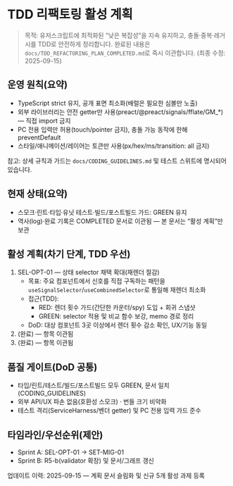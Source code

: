 # TDD 리팩토링 활성 계획

> 목적: 유저스크립트에 최적화된 “낮은 복잡성”을 지속 유지하고,
> 충돌·중복·레거시를 TDD로 안전하게 정리합니다. 완료된 내용은
> `docs/TDD_REFACTORING_PLAN_COMPLETED.md`로 즉시 이관합니다. (최종 수정:
> 2025-09-15)

## 운영 원칙(요약)

- TypeScript strict 유지, 공개 표면 최소화(배럴은 필요한 심볼만 노출)
- 외부 라이브러리는 안전 getter만 사용(preact/@preact/signals/fflate/GM\_\*) —
  직접 import 금지
- PC 전용 입력만 허용(touch/pointer 금지), 충돌 가능 동작에 한해 preventDefault
- 스타일/애니메이션/레이어는 토큰만 사용(px/hex/ms/transition: all 금지)

참고: 상세 규칙과 가드는 `docs/CODING_GUIDELINES.md` 및 테스트 스위트에 명시되어
있습니다.

## 현재 상태(요약)

- 스모크·린트·타입·유닛 테스트·빌드/포스트빌드 가드: GREEN 유지
- 역사(log)·완료 기록은 COMPLETED 문서로 이관됨 — 본 문서는 “활성 계획”만 보관

## 활성 계획(차기 단계, TDD 우선)

1. SEL-OPT-01 — 상태 selector 채택 확대(재렌더 절감)
   - 목표: 주요 컴포넌트에서 신호를 직접 구독하는 패턴을
     `useSignalSelector`/`useCombinedSelector`로 통일해 재렌더 최소화
   - 접근(TDD):
     - RED: 렌더 횟수 가드(간단한 카운터/spy) 도입 + 회귀 스냅샷
     - GREEN: selector 적용 및 비교 함수 보강, memo 경로 정리
   - DoD: 대상 컴포넌트 3곳 이상에서 렌더 횟수 감소 확인, UX/기능 동일
2. (완료) — 항목 이관됨
3. (완료) — 항목 이관됨

## 품질 게이트(DoD 공통)

- 타입/린트/테스트/빌드/포스트빌드 모두 GREEN, 문서 일치(CODING_GUIDELINES)
- 외부 API/UX 파손 없음(호환성 스모크) · 번들 크기 비악화
- 테스트 격리(ServiceHarness/벤더 getter) 및 PC 전용 입력 가드 준수

## 타임라인/우선순위(제안)

- Sprint A: SEL-OPT-01 → SET-MIG-01
- Sprint B: R5-b(validator 확장) 및 문서/그래프 갱신

업데이트 이력: 2025-09-15 — 계획 문서 슬림화 및 신규 5개 활성 과제 등록
